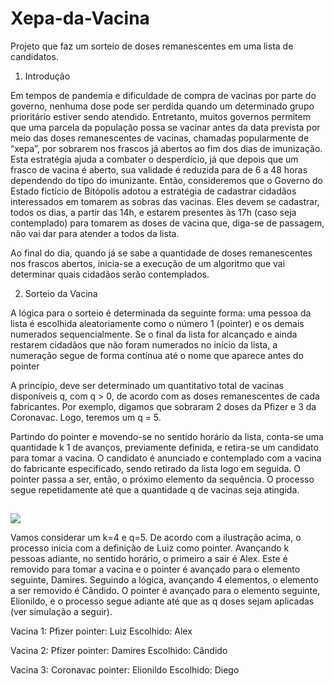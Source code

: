 # Xepa-da-Vacina
Projeto que faz um sorteio de doses remanescentes em uma lista de candidatos.
1. Introdução

Em tempos de pandemia e dificuldade de compra de vacinas por parte do governo, nenhuma
dose pode ser perdida quando um determinado grupo prioritário estiver sendo atendido.
Entretanto, muitos governos permitem que uma parcela da população possa se vacinar antes
da data prevista por meio das doses remanescentes de vacinas, chamadas popularmente de
“xepa”, por sobrarem nos frascos já abertos ao fim dos dias de imunização.
Esta estratégia ajuda a combater o desperdício, já que depois que um frasco de vacina é aberto,
sua validade é reduzida para de 6 a 48 horas dependendo do tipo do imunizante.
Então, consideremos que o Governo do Estado fictício de Bitópolis adotou a estratégia de
cadastrar cidadãos interessados em tomarem as sobras das vacinas. Eles devem se cadastrar,
todos os dias, a partir das 14h, e estarem presentes às 17h (caso seja contemplado) para
tomarem as doses de vacina que, diga-se de passagem, não vai dar para atender a todos da
lista.

Ao final do dia, quando já se sabe a quantidade de doses remanescentes nos frascos abertos,
inicia-se a execução de um algoritmo que vai determinar quais cidadãos serão contemplados.

2. Sorteio da Vacina

A lógica para o sorteio é determinada da seguinte forma: uma pessoa da lista é escolhida
aleatoriamente como o número 1 (pointer) e os demais numerados sequencialmente. Se o
final da lista for alcançado e ainda restarem cidadãos que não foram numerados no início da
lista, a numeração segue de forma contínua até o nome que aparece antes do pointer 

A princípio, deve ser determinado um quantitativo total de vacinas disponíveis q, com q > 0,
de acordo com as doses remanescentes de cada fabricantes. Por exemplo, digamos que
sobraram 2 doses da Pfizer e 3 da Coronavac. Logo, teremos um q = 5.

Partindo do pointer e movendo-se no sentido horário da lista, conta-se uma quantidade k
1 de
avanços, previamente definida, e retira-se um candidato para tomar a vacina. O candidato é
anunciado e contemplado com a vacina do fabricante especificado, sendo retirado da lista logo
em seguida. O pointer passa a ser, então, o próximo elemento da sequência. O processo segue
repetidamente até que a quantidade q de vacinas seja atingida. 

##

<img src="https://media.discordapp.net/attachments/837105403720106047/886806431834198026/pointer.png">

Vamos considerar um k=4 e q=5. De acordo com a ilustração acima, o processo inicia com a
definição de Luiz como pointer. Avançando k pessoas adiante, no sentido horário, o primeiro
a sair é Alex. Este é removido para tomar a vacina e o pointer é avançado para o elemento
seguinte, Damires. Seguindo a lógica, avançando 4 elementos, o elemento a ser removido é
Cândido. O pointer é avançado para o elemento seguinte, Elionildo, e o processo segue
adiante até que as q doses sejam aplicadas (ver simulação a seguir).

Vacina 1: Pfizer
pointer: Luiz
Escolhido: Alex


Vacina 2: Pfizer
pointer: Damires
Escolhido: Cândido


Vacina 3: Coronavac
pointer: Elionildo
Escolhido: Diego

